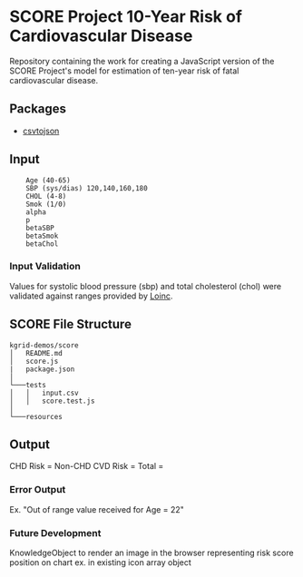 # SCORE Project 10-Year Risk of Cardiovascular Disease
Repository containing the work for creating a JavaScript version of the SCORE Project's model for estimation of ten-year risk of fatal cardiovascular disease.


## Packages
* [csvtojson](https://www.npmjs.com/package/csvtojson#parameters)

## Input
       
        Age (40-65)
        SBP (sys/dias) 120,140,160,180
        CHOL (4-8)
        Smok (1/0)
        alpha
        p
        betaSBP
        betaSmok
        betaChol
        
### Input Validation
Values for systolic blood pressure (sbp) and total cholesterol (chol) were validated against ranges provided by [Loinc](https://loinc.org/).


        
## SCORE File Structure

```
kgrid-demos/score
│   README.md
│   score.js
|   package.json
│
└───tests
│   │   input.csv
│   │   score.test.js
│   
└───resources
```

## Output

CHD Risk = 
Non-CHD CVD Risk = 
Total = 



### Error Output

Ex. "Out of range value received for Age = 22" 


### Future Development

KnowledgeObject to render an image in the browser representing risk score position on chart
ex. in existing icon array object